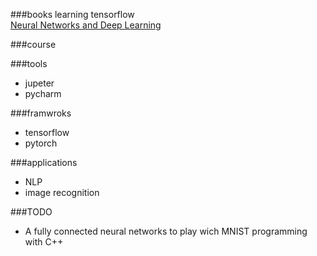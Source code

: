 ###books
learning tensorflow    
[Neural Networks and Deep Learning](http://neuralnetworksanddeeplearning.com/index.html)     

###course

###tools
- jupeter
- pycharm

###framwroks
- tensorflow
- pytorch

###applications
- NLP
- image recognition

###TODO
- A fully connected neural networks to play wich MNIST programming with C++
